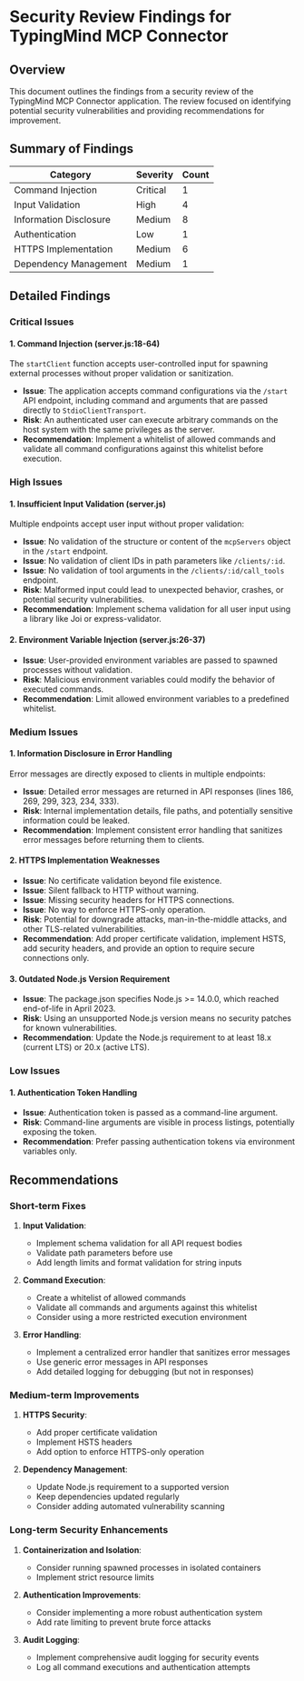 # Security Review Findings for TypingMind MCP Connector

## Overview

This document outlines the findings from a security review of the TypingMind MCP Connector application. The review focused on identifying potential security vulnerabilities and providing recommendations for improvement.

## Summary of Findings

| Category | Severity | Count |
|----------|----------|-------|
| Command Injection | Critical | 1 |
| Input Validation | High | 4 |
| Information Disclosure | Medium | 8 |
| Authentication | Low | 1 |
| HTTPS Implementation | Medium | 6 |
| Dependency Management | Medium | 1 |

## Detailed Findings

### Critical Issues

#### 1. Command Injection (server.js:18-64)

The `startClient` function accepts user-controlled input for spawning external processes without proper validation or sanitization.

- **Issue**: The application accepts command configurations via the `/start` API endpoint, including command and arguments that are passed directly to `StdioClientTransport`.
- **Risk**: An authenticated user can execute arbitrary commands on the host system with the same privileges as the server.
- **Recommendation**: Implement a whitelist of allowed commands and validate all command configurations against this whitelist before execution.

### High Issues

#### 1. Insufficient Input Validation (server.js)

Multiple endpoints accept user input without proper validation:

- **Issue**: No validation of the structure or content of the `mcpServers` object in the `/start` endpoint.
- **Issue**: No validation of client IDs in path parameters like `/clients/:id`.
- **Issue**: No validation of tool arguments in the `/clients/:id/call_tools` endpoint.
- **Risk**: Malformed input could lead to unexpected behavior, crashes, or potential security vulnerabilities.
- **Recommendation**: Implement schema validation for all user input using a library like Joi or express-validator.

#### 2. Environment Variable Injection (server.js:26-37)

- **Issue**: User-provided environment variables are passed to spawned processes without validation.
- **Risk**: Malicious environment variables could modify the behavior of executed commands.
- **Recommendation**: Limit allowed environment variables to a predefined whitelist.

### Medium Issues

#### 1. Information Disclosure in Error Handling

Error messages are directly exposed to clients in multiple endpoints:

- **Issue**: Detailed error messages are returned in API responses (lines 186, 269, 299, 323, 234, 333).
- **Risk**: Internal implementation details, file paths, and potentially sensitive information could be leaked.
- **Recommendation**: Implement consistent error handling that sanitizes error messages before returning them to clients.

#### 2. HTTPS Implementation Weaknesses

- **Issue**: No certificate validation beyond file existence.
- **Issue**: Silent fallback to HTTP without warning.
- **Issue**: Missing security headers for HTTPS connections.
- **Issue**: No way to enforce HTTPS-only operation.
- **Risk**: Potential for downgrade attacks, man-in-the-middle attacks, and other TLS-related vulnerabilities.
- **Recommendation**: Add proper certificate validation, implement HSTS, add security headers, and provide an option to require secure connections only.

#### 3. Outdated Node.js Version Requirement

- **Issue**: The package.json specifies Node.js >= 14.0.0, which reached end-of-life in April 2023.
- **Risk**: Using an unsupported Node.js version means no security patches for known vulnerabilities.
- **Recommendation**: Update the Node.js requirement to at least 18.x (current LTS) or 20.x (active LTS).

### Low Issues

#### 1. Authentication Token Handling

- **Issue**: Authentication token is passed as a command-line argument.
- **Risk**: Command-line arguments are visible in process listings, potentially exposing the token.
- **Recommendation**: Prefer passing authentication tokens via environment variables only.

## Recommendations

### Short-term Fixes

1. **Input Validation**:
   - Implement schema validation for all API request bodies
   - Validate path parameters before use
   - Add length limits and format validation for string inputs

2. **Command Execution**:
   - Create a whitelist of allowed commands
   - Validate all commands and arguments against this whitelist
   - Consider using a more restricted execution environment

3. **Error Handling**:
   - Implement a centralized error handler that sanitizes error messages
   - Use generic error messages in API responses
   - Add detailed logging for debugging (but not in responses)

### Medium-term Improvements

1. **HTTPS Security**:
   - Add proper certificate validation
   - Implement HSTS headers
   - Add option to enforce HTTPS-only operation

2. **Dependency Management**:
   - Update Node.js requirement to a supported version
   - Keep dependencies updated regularly
   - Consider adding automated vulnerability scanning

### Long-term Security Enhancements

1. **Containerization and Isolation**:
   - Consider running spawned processes in isolated containers
   - Implement strict resource limits

2. **Authentication Improvements**:
   - Consider implementing a more robust authentication system
   - Add rate limiting to prevent brute force attacks

3. **Audit Logging**:
   - Implement comprehensive audit logging for security events
   - Log all command executions and authentication attempts
